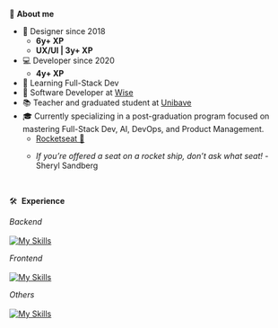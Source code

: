 🚀 __About me__
- 🎨 Designer since 2018
  - __6y+ XP__
  - __UX/UI | 3y+ XP__
- 💻 Developer since 2020
  - __4y+ XP__
- 🌱 Learning Full-Stack Dev
- 💼 Software Developer at <a href="https://www.wises.com.br/" target="_blank">Wise</a>
- 📚 Teacher and graduated student at <a href="https://unibave.net/" target="_blank">Unibave</a>
- 🎓 Currently specializing in a post-graduation program focused on mastering Full-Stack Dev, AI, DevOps, and Product Management.
  - <a href="https://www.rocketseat.com.br/faculdade" target="_blank">Rocketseat 🚀</a>
  - <p><em>If you’re offered a seat on a rocket ship, don’t ask what seat!</em> - Sheryl Sandberg</p>
<br>

🛠 &nbsp;__Experience__
<div>
  
  <em>Backend</em><br><br>
  [![My Skills](https://skillicons.dev/icons?i=docker,redis,postgres,java,spring,rabbitmq,nodejs,flask,python)](https://skillicons.dev)
  
  <em>Frontend</em><br><br>
  [![My Skills](https://skillicons.dev/icons?i=tailwind,sass,css,html,javascript,typescript,react,vite,figma)](https://skillicons.dev)
  
  <em>Others</em><br><br>
  [![My Skills](https://skillicons.dev/icons?i=aws,githubactions,git,linux)](https://skillicons.dev)
  <br><br>
</div>
